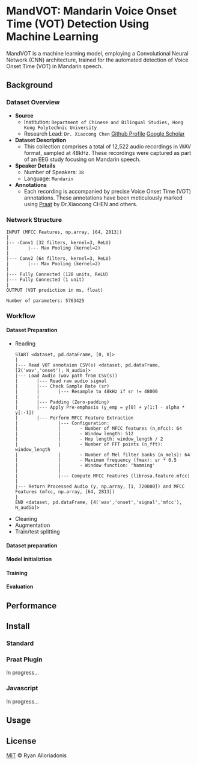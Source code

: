 # MandVOT: Mandarin Voice Onset Time (VOT) Detection Using Machine Learning
MandVOT is a machine learning model, employing a Convolutional Neural Network (CNN) architecture, trained for the automated detection of Voice Onset Time (VOT) in Mandarin speech.
## Background
### Dataset Overview
  - **Source**
    - Institution: ``Department of Chinese and Bilingual Studies, Hong Kong Polytechnic University``
    - Research Lead: ``Dr. Xiaocong Chen`` [Github Profile](https://github.com/felcshallot) [Google Scholar](https://scholar.google.com/citations?user=gHlLwKoAAAAJ&hl=en)
  - **Dataset Description**
    - This collection comprises a total of 12,522 audio recordings in WAV format, sampled at 48kHz. These recordings were captured as part of an EEG study focusing on Mandarin speech.
  - **Speaker Details**
    - Number of Speakers: ``38``
    - Language: ``Mandarin``
  - **Annotations**
    - Each recording is accompanied by precise Voice Onset Time (VOT) annotations. These annotations have been meticulously marked using [Praat](https://www.fon.hum.uva.nl/praat/) by Dr.Xiaocong CHEN and others.
### Network Structure
```
INPUT (MFCC Features, np.array, [64, 2813])
|
|-- -Conv1 (32 filters, kernel=3, ReLU)
|       |--- Max Pooling (kernel=2)
|
|--- Conv2 (64 filters, kernel=3, ReLU)
|       |--- Max Pooling (kernel=2)
|
|--- Fully Connected (128 units, ReLU)
|--- Fully Connected (1 unit)
|
OUTPUT (VOT prediction in ms, float)

Number of parameters: 5763425
```
### Workflow
#### Dataset Preparation
  - Reading
    ```
    START <dataset, pd.dataFrame, [0, 0]>
    |
    |--- Read VOT annotaion CSV(s) <dataset, pd.dataFrame, [2('wav','onset'), N_audio]>
    |--- Load Audio (wav path from CSV(s))
    |       |--- Read raw audio signal
    |       |--- Check Sample Rate (sr)
    |       |       |--- Resample to 48kHz if sr != 48000
    |       |
    |       |--- Padding (Zero-padding)
    |       |--- Apply Pre-emphasis (y_emp = y[0] + y[1:] - alpha * y[:-1])
    |       |--- Perform MFCC Feature Extraction
    |               |--- Configuration:
    |               |       - Number of MFCC features (n_mfcc): 64
    |               |       - Window length: 512
    |               |       - Hop length: window_length / 2
    |               |       - Number of FFT points (n_fft): window_length
    |               |       - Number of Mel filter banks (n_mels): 64
    |               |       - Maximum frequency (fmax): sr * 0.5
    |               |       - Window function: 'hamming'
    |               |
    |               |--- Compute MFCC Features (librosa.feature.mfcc)
    |
    |--- Return Processed Audio (y, np.array, [1, 720000]) and MFCC Features (mfcc, np.array, [64, 2813])
    |
    END <dataset, pd.dataFrame, [4('wav','onset','signal','mfcc'), N_audio]>
    ```
  - Cleaning
  - Augmentation
  - Train/test splitting
#### Dataset preparation

#### Model initializtion

#### Training

#### Evaluation

## Performance

## Install
### Standard

### Praat Plugin
In progress...

### Javascript
In progress...

## Usage

## License
[MIT](./LICENSE) © Ryan Alloriadonis

